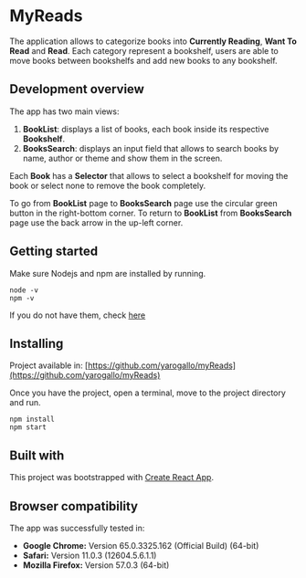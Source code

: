 # MyReads
The application allows to categorize books into **Currently Reading**, **Want To Read** and **Read**. Each category represent a bookshelf, users are able to move books between bookshelfs and add new books to any bookshelf.

## Development overview
The app has two main views:
1. **BookList**: displays a list of books, each book inside its respective **Bookshelf**.
2. **BooksSearch**: displays an input field that allows to search books by name, author or theme and show them in the screen.

Each **Book** has a **Selector** that allows to select a bookshelf for moving the book or select none to remove the book completely. 
 
To go from **BookList** page to **BooksSearch** page use the circular green button in the right-bottom corner.
To return to **BookList** from **BooksSearch** page use the back arrow in the up-left corner.

## Getting started
Make sure Nodejs and npm are installed by running.<br>
```batch
node -v
npm -v
```
If you do not have them, check [here](https://docs.npmjs.com/getting-started/installing-node)

## Installing 
Project available in: [https://github.com/yarogallo/myReads](https://github.com/yarogallo/myReads)

Once you have the project, open a terminal, move to the project directory and run. 

```batch
npm install
npm start
``` 
 
## Built with
This project was bootstrapped with [Create React App](https://github.com/facebookincubator/create-react-app).

## Browser compatibility
The app was successfully tested in:
* **Google Chrome:** Version 65.0.3325.162 (Official Build) (64-bit)
* **Safari:** Version 11.0.3 (12604.5.6.1.1)
* **Mozilla Firefox:** Version 57.0.3 (64-bit)

